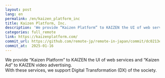 ```yaml
---
layout: post
lang: en
permalink: /en/kaizen_platform_inc
title: Kaizen Platform, Inc.
description: 'We provide “Kaizen Platform” to KAIZEN the UI of web services and “Kaizen Ad” to KAIZEN video advertising. With these services, we support  Digital Transformation (DX) of the society.'
categories: full_remote
link: https://kaizenplatform.com/
commit_url: https://github.com/remote-jp/remote-in-japan/commit/dc0213e5d3bf547e1dd7b4da3b612a689016ef3e
commit_at:  2025-01-16
---
```


<p>We provide “Kaizen Platform” to KAIZEN the UI of web services and “Kaizen Ad” to KAIZEN video advertising.<br />With these services, we support  Digital Transformation (DX) of the society.</p>
